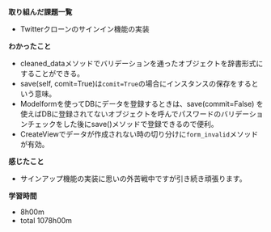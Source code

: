 **取り組んだ課題一覧**
* Twitterクローンのサインイン機能の実装

**わかったこと**
* cleaned_dataメソッドでバリデーションを通ったオブジェクトを辞書形式にすることができる。
* save(self, comit=True)は`comit=True`の場合にインスタンスの保存をするという意味。
* Modelformを使ってDBにデータを登録するときは、save(commit=False) を使えばDBに登録されてないオブジェクトを呼んでパスワードのバリデーションチェックをした後にsave()メソッドで登録できるので便利。
* CreateViewでデータが作成されない時の切り分けに`form_invalid`メソッドが有効。

**感じたこと**
* サインアップ機能の実装に思いの外苦戦中ですが引き続き頑張ります。

**学習時間**
* 8h00m
 * total 1078h00m
